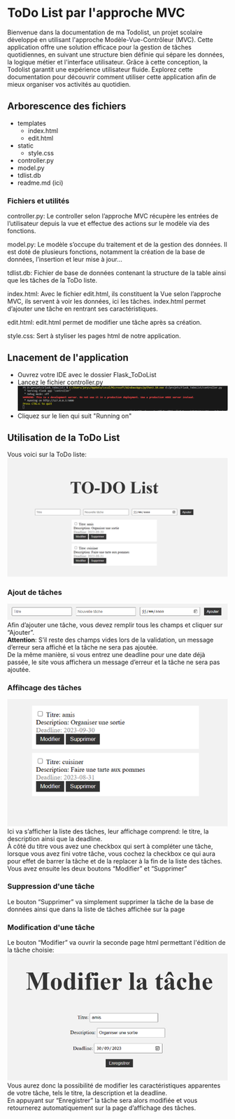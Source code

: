 # ToDo List par l'approche MVC

Bienvenue dans la documentation de ma Todolist, un projet scolaire développé en utilisant l'approche Modèle-Vue-Contrôleur (MVC). 
Cette application offre une solution efficace pour la gestion de tâches quotidiennes, en suivant une structure bien définie qui sépare les données, 
la logique métier et l'interface utilisateur. Grâce à cette conception, la Todolist garantit une expérience utilisateur fluide. 
Explorez cette documentation pour découvrir comment utiliser cette application afin de mieux organiser vos activités au quotidien.

## Arborescence des fichiers

* templates
  * index.html
  * edit.html
* static
  * style.css
* controller.py
* model.py
* tdlist.db
* readme.md (ici)
 
### Fichiers et utilités

controller.py: Le controller selon l’approche MVC récupère les entrées de l’utilisateur depuis
la vue et effectue des actions sur le modèle via des fonctions.

model.py: Le modèle s’occupe du traitement et de la gestion des données. Il est doté de
plusieurs fonctions, notamment la création de la base de données, l’insertion et leur mise à
jour…

tdlist.db: Fichier de base de données contenant la structure de la table ainsi que les tâches
de la ToDo liste.

index.html: Avec le fichier edit.html, ils constituent la Vue selon l’approche MVC, ils servent à
voir les données, ici les tâches. index.html permet d’ajouter une tâche en rentrant ses
caractéristiques.

edit.html: edit.html permet de modifier une tâche après sa création.

style.css: Sert à styliser les pages html de notre application.

## Lnacement de l'application

- Ouvrez votre IDE avec le dossier Flask_ToDoList
- Lancez le fichier controller.py
![image pour indiquer ce qui apparait lors du lancement de controller.py](Flask_ToDoList/readme/launch_controller.PNG)
- Cliquez sur le lien qui suit "Running on"
  
## Utilisation de la ToDo List

Vous voici sur la ToDo liste:
![accueil de la ToDoList](Flask_ToDoList/readme/accueil.PNG)

### Ajout de tâches
![ajout de tâche](Flask_ToDoList/readme/AjoutdeTache.PNG)  
Afin d’ajouter une tâche, vous devez remplir tous les champs et cliquer sur “Ajouter”.  
**Attention**: S’il reste des champs vides lors de la validation, un message d’erreur sera affiché et la tâche ne sera pas ajoutée.  
De la même manière, si vous entrez une deadline pour une date déjà passée, le site vous
affichera un message d’erreur et la tâche ne sera pas ajoutée.


### Affihcage des tâches
![ajout de tâche](Flask_ToDoList/readme/Listetaches.PNG)  
Ici va s’afficher la liste des tâches, leur affichage comprend: le titre, la description ainsi que la deadline.  
À côté du titre vous avez une checkbox qui sert à compléter une tâche, lorsque vous avez
fini votre tâche, vous cochez la checkbox ce qui aura pour effet de barrer la tâche et
de la replacer à la fin de la liste des tâches.
Vous avez ensuite les deux boutons “Modifier” et “Supprimer”

### Suppression d'une tâche  
Le bouton “Supprimer” va simplement supprimer la tâche de la base de données ainsi que dans la liste de tâches affichée sur la page

### Modification d'une tâche  
Le bouton “Modifier” va ouvrir la seconde page html permettant l'édition de la tâche choisie:
![ajout de tâche](Flask_ToDoList/readme/modificationtache.PNG)  
Vous aurez donc la possibilité de modifier les caractéristiques apparentes de votre tâche,
tels le titre, la description et la deadline.  
En appuyant sur “Enregistrer” la tâche sera alors modifiée et vous retournerez
automatiquement sur la page d’affichage des tâches.


